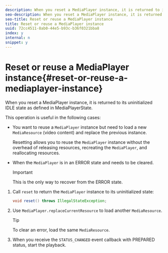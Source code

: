 ```yaml
---
description: When you reset a MediaPlayer instance, it is returned to its uninitialized IDLE state as defined in MediaPlayerState.
seo-description: When you reset a MediaPlayer instance, it is returned to its uninitialized IDLE state as defined in MediaPlayerState.
seo-title: Reset or reuse a MediaPlayer instance
title: Reset or reuse a MediaPlayer instance
uuid: 72cc4511-8ab0-44e5-b93c-b36f0321bba8
index: y
internal: n
snippet: y
---
```


# Reset or reuse a MediaPlayer instance{#reset-or-reuse-a-mediaplayer-instance}

When you reset a MediaPlayer instance, it is returned to its uninitialized IDLE state as defined in MediaPlayerState.

This operation is useful in the following cases:

* You want to reuse a `MediaPlayer` instance but need to load a new `MediaResource` (video content) and replace the previous instance.

  Resetting allows you to reuse the `MediaPlayer` instance without the overhead of releasing resources, recreating the `MediaPlayer`, and reallocating resources. 

* When the `MediaPlayer` is in an ERROR state and needs to be cleared. 

  >[!IMPORTANT]
  >
  >This is the only way to recover from the ERROR state.

1. Call `reset` to return the `MediaPlayer` instance to its uninitialized state:

   ```java
   void reset() throws IllegalStateException; 
   
   ```

1. Use `MediaPlayer.replaceCurrentResource` to load another `MediaResource`.

   >[!TIP]
   >
   >To clear an error, load the same `MediaResource`.

1. When you receive the `STATUS_CHANGED` event callback with PREPARED status, start the playback.

